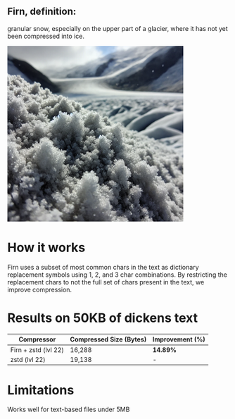 ## Firn, definition:
granular snow, especially on the upper part of a glacier, where it has not yet been compressed into ice.

<img src="img.png" alt="firn" width="400">

# How it works
Firn uses a subset of most common chars in the text as dictionary replacement symbols using 1, 2, and 3 char combinations. By restricting the replacement chars to not the full set of chars present in the text, we improve compression.

# Results on 50KB of dickens text
| Compressor | Compressed Size (Bytes) | Improvement (%) |
|------------|--------------------------|-----------------|
| Firn + zstd (lvl 22)       | 16,288                   | **14.89%**        |
| zstd (lvl 22) | 19,138                | -               |

# Limitations
Works well for text-based files under 5MB

